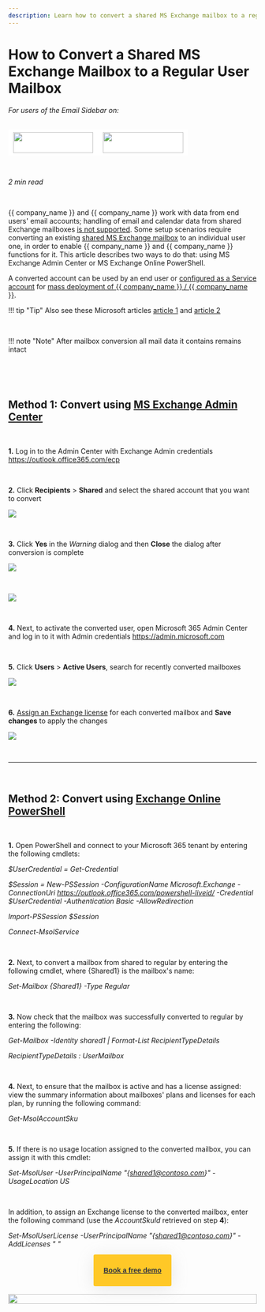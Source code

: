 ```yaml
---
description: Learn how to convert a shared MS Exchange mailbox to a regular user mailbox
---
```

# How to Convert a Shared MS Exchange Mailbox to a Regular User Mailbox  
  

<i>For users of the Email Sidebar on:</i><br><br>
<div class="container" style="display: inline-block; height: 42px; width: 162px; padding: 5px 10px; background-color: #fff;"><img src="https://revenuegrid.com/revenue-inbox/wp-content/uploads/Exchange1.svg" style="height: 100%; object-fit: contain; vertical-align: middle;"></div><div class="container" style="display: inline-block; height: 42px; width: 163px; padding: 5px 10px; background-color: #fff;"><img src="https://revenuegrid.com/revenue-inbox/wp-content/uploads/Office365.svg" style="height: 100%; object-fit: contain; vertical-align: middle;"></div>

&nbsp;

*2 min read*  

<!-- ShareThis BEGIN --> 
<div class="addthis_inline_share_toolbox"></div>
<!-- End ShareThis --> 

&nbsp;

{{ company_name }} and {{ company_name }} work with data from end users' email  accounts; handling of email and calendar data from shared Exchange mailboxes [is not supported](../Frequently-Asked-Questions/#24_does_revenue_grid_allow_handling_items_from_an_exchange_shared_mailbox). Some setup scenarios require converting an existing [shared MS Exchange mailbox](https://docs.microsoft.com/en-us/exchange/collaboration/shared-mailboxes/shared-mailboxes?view=exchserver-2019) to an individual user one, in order to enable {{ company_name }} and {{ company_name }} functions for it. This article describes two ways to do that: using MS Exchange Admin Center or MS Exchange Online PowerShell.

A converted account can be used by an end user or [configured as a Service account](../Impersonation-O365/) for [mass deployment of {{ company_name }} / {{ company_name }}](../Email-Integration-Full-Deployment-Scenarios/).



!!! tip "Tip"
    Also see these Microsoft articles [article 1](https://docs.microsoft.com/en-us/microsoft-365/admin/email/convert-user-mailbox-to-shared-mailbox?view=o365-worldwide) and [article 2](https://docs.microsoft.com/en-us/microsoft-365/admin/email/about-shared-mailboxes?view=o365-worldwide)

&nbsp;

!!! note "Note"
    After mailbox conversion all mail data it contains remains intact

&nbsp;

&nbsp;

## Method 1: Convert using [MS Exchange Admin Center](https://docs.microsoft.com/en-us/exchange/exchange-admin-center)

&nbsp;

**1.** Log in to the Admin Center with Exchange Admin credentials <https://outlook.office365.com/ecp>

&nbsp;

**2.** Click **Recipients** > **Shared** and select the shared account that you want to convert

<p><img src="../../assets/images/Configuration-&-Settings/Admin-Settings-&-Actions/Convert-Shared/convert1.png" class="minimized">
</p>

&nbsp;

**3.** Click **Yes** in the *Warning* dialog and then **Close** the dialog after conversion is complete

![](../assets/images/Configuration-&-Settings/Admin-Settings-&-Actions/Convert-Shared/convert2.png)

&nbsp;

![](../assets/images/Configuration-&-Settings/Admin-Settings-&-Actions/Convert-Shared/convert3.png)

&nbsp;

**4.** Next, to activate the converted user, open Microsoft 365 Admin Center and log in to it with Admin credentials <https://admin.microsoft.com>

&nbsp;

**5.** Click **Users** > **Active Users**, search for recently converted mailboxes

<p><img src="../../assets/images/Configuration-&-Settings/Admin-Settings-&-Actions/Convert-Shared/convert4.png" class="minimized">
</p>

&nbsp;

**6.** [Assign an Exchange license](https://www.microsoft.com/en-us/microsoft-365/exchange/microsoft-exchange-licensing-faq-email-for-business) for each converted mailbox and **Save changes** to apply the changes

![](../assets/images/Configuration-&-Settings/Admin-Settings-&-Actions/Convert-Shared/convert5.png)

&nbsp;

* * *

&nbsp;

## Method 2: Convert using [Exchange Online PowerShell](https://docs.microsoft.com/en-us/powershell/exchange/exchange-online-powershell?view=exchange-ps)

&nbsp;

**1.** Open PowerShell and connect to your Microsoft 365 tenant by entering the following cmdlets:

*$UserCredential = Get-Credential*  

*$Session = New-PSSession -ConfigurationName Microsoft.Exchange -ConnectionUri https://outlook.office365.com/powershell-liveid/ -Credential $UserCredential -Authentication Basic -AllowRedirection*  

*Import-PSSession $Session*  

*Connect-MsolService*  

&nbsp;

**2.** Next, to convert a mailbox from shared to regular by entering the following cmdlet, where {Shared1} is the mailbox's name:

*Set-Mailbox {Shared1} -Type Regular*  

&nbsp;

**3.** Now check that the mailbox was successfully converted to regular by entering the following:

*Get-Mailbox -Identity shared1 | Format-List RecipientTypeDetails*  

*RecipientTypeDetails : UserMailbox*  

&nbsp;

**4.** Next, to ensure that the mailbox is active and has a license assigned: view the summary information about mailboxes' plans and licenses for  each plan, by running the following command:

*Get-MsolAccountSku*

&nbsp;

**5.** If there is no usage location assigned to the converted mailbox, you can assign it with this cmdlet:

*Set-MsolUser -UserPrincipalName "{shared1@contoso.com}" -UsageLocation US*

&nbsp;

In addition, to assign an Exchange license to the converted mailbox, enter the following command (use the *AccountSkuId* retrieved on step **4**):

*Set-MsolUserLicense -UserPrincipalName "{shared1@contoso.com}" -AddLicenses "<AccountSkuId> "*

&nbsp;

&nbsp;


<style>
  .banners {
    text-align: center;
    display: flex;
    flex-direction: column;
    align-items: center;
  }

  .banners a.button {
      background-color: #FFC827;
      color: #2F3341;
      box-shadow: 0 5px 35px rgba(146, 146, 146, 0.2);
      padding: 20px;
      font-family: Graphic, arial;
      font-weight: 600;
      line-height: 24px;
      margin-top: -100px;
      border-radius: 3px;
      cursor: pointer;
      transition: .1s;
  }

  .banners a.button:hover {
    transform: scale(1.05);
  }

  .banners a.button a:hover,
  .banners a.button a:visited {
      color: #2F3341;
  }

  .banner-3 a.button {
    margin-left: 45%;
  }
</style>

<br>
<div class="banners banner-2">
  <img src="../../assets/images/banners/banner-2.svg" style="width: 100%; height: 100%;">
  <a class="button" href="https://revenuegrid.com/request-demo/?utm_source=kb_rg&utm_medium=referral&utm_campaign=eac_demo&utm_content=banner" target="_blank">Book a free demo</a>
</div>
